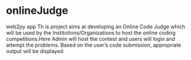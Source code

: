 # onlineJudge
web2py app
Th
is project aims at developing an Online Code Judge which will be used by the Institutions/Organizations to host the
online coding competitions.Here Admin will host the contest and users will login and attempt the problems.
Based on the user’s code submission, appropriate output will be displayed.

